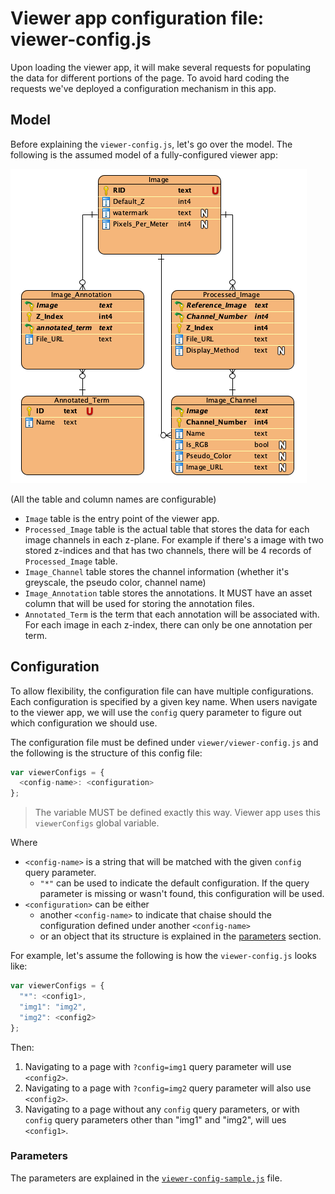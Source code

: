 # Viewer app configuration file: viewer-config.js

Upon loading the viewer app, it will make several requests for populating
the data for different portions of the page. To avoid hard coding the requests
we've deployed a configuration mechanism in this app.

## Model

Before explaining the `viewer-config.js`, let's go over the model.
The following is the assumed model of a fully-configured viewer app:

![record-page](../resources/viewer-erd.png)

(All the table and column names are configurable)

- `Image` table is the entry point of the viewer app.
- `Processed_Image` table is the actual table that stores the data for each image channels
  in each z-plane. For example if there's a image with two stored z-indices and that has
  two channels, there will be 4 records of `Processed_Image` table.
- `Image_Channel` table stores the channel information (whether it's greyscale,
  the pseudo color, channel name)
- `Image_Annotation` table stores the annotations. It MUST have an asset column that
  will be used for storing the annotation files.
- `Annotated_Term` is the term that each annotation will be associated with.
  For each image in each z-index, there can only be one annotation per term.

## Configuration

To allow flexibility, the configuration file can have multiple configurations.
Each configuration is specified by a given key name. When users navigate to
the viewer app, we will use the `config` query parameter to figure out which
configuration we should use.

The configuration file must be defined under `viewer/viewer-config.js` and the following is the structure of this config file:
```javascript
var viewerConfigs = {
  <config-name>: <configuration>
};
```
> The variable MUST be defined exactly this way. Viewer app uses this `viewerConfigs` global variable.

Where
- `<config-name>` is a string that will be matched with the given `config` query parameter.
  - `"*"` can be used to indicate the default configuration. If the query parameter is missing or wasn't found, this configuration will be used.
- `<configuration>` can be either
  - another `<config-name>` to indicate that chaise should the configuration defined under another `<config-name>`
  - or an object that its structure is explained in the [parameters](#parameters) section.


For example, let's assume the following is how the `viewer-config.js` looks like:

```javascript
var viewerConfigs = {
  "*": <config1>,
  "img1": "img2",
  "img2": <config2>
};
```

Then:
1. Navigating to a page with `?config=img1` query parameter will use `<config2>`.
2. Navigating to a page with `?config=img2` query parameter will also use `<config2>`.
3. Navigating to a page without any `config` query parameters, or with `config`
query parameters other than "img1" and "img2", will ues `<config1>`.

### Parameters

The parameters are explained in the [`viewer-config-sample.js`](https://github.com/informatics-isi-edu/chaise/tree/master/viewer/viewer-config-sample.js) file.
